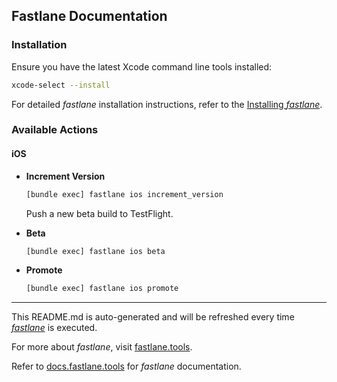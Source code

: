 ## Fastlane Documentation

### Installation

Ensure you have the latest Xcode command line tools installed:

```bash
xcode-select --install
```

For detailed _fastlane_ installation instructions, refer to the [Installing _fastlane_](https://docs.fastlane.tools/#installing-fastlane).

### Available Actions

#### iOS

- **Increment Version**

  ```bash
  [bundle exec] fastlane ios increment_version
  ```

  Push a new beta build to TestFlight.

- **Beta**

  ```bash
  [bundle exec] fastlane ios beta
  ```

- **Promote**

  ```bash
  [bundle exec] fastlane ios promote
  ```

---

This README.md is auto-generated and will be refreshed every time [_fastlane_](https://fastlane.tools) is executed.

For more about _fastlane_, visit [fastlane.tools](https://fastlane.tools).

Refer to [docs.fastlane.tools](https://docs.fastlane.tools) for _fastlane_ documentation.

